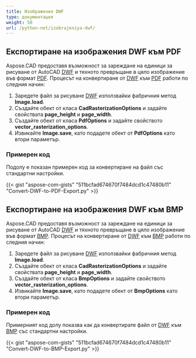 ```yaml
---
title: Изображения DWF
type: документация
weight: 50
url: /python-net/izobrajeniya-dwf/
---
```


## **Експортиране на изображения DWF към PDF**

Aspose.CAD предоставя възможност за зареждане на единици за рисуване от AutoCAD [DWF](https://docs.fileformat.com/cad/dwf/) и тяхното превръщане в цяло изображение във формат [PDF](https://docs.fileformat.com/pdf/). Процесът на конвертиране от [DWF](https://docs.fileformat.com/cad/dwf/) към [PDF](https://docs.fileformat.com/pdf/) работи по следния начин:

1. Заредете файл за рисуване [DWF](https://docs.fileformat.com/cad/dwf/) използвайки фабричния метод **Image.load**.
1. Създайте обект от класа **CadRasterizationOptions** и задайте свойствата **page_height** и **page_width**.
1. Създайте обект от класа **PdfOptions** и задайте свойството **vector_rasterization_options**.
1. Извикайте **Image.save**, като подадете обект от **PdfOptions** като втори параметър.

### Примерен код

Подолу е показан примерен код за конвертиране на файл със стандартни настройки.

{{< gist "aspose-com-gists" "511bcfad674670f7484dcd1c47480b11" "Convert-DWF-to-PDF-Export.py" >}}

## **Експортиране на изображения DWF към BMP**

Aspose.CAD предоставя възможност за зареждане на единици за рисуване от AutoCAD [DWF](https://docs.fileformat.com/cad/dwf/) и тяхното превръщане в цяло изображение във формат [BMP](https://docs.fileformat.com/image/bmp/). Процесът на конвертиране от [DWF](https://docs.fileformat.com/cad/dwf/) към [BMP](https://docs.fileformat.com/image/bmp/) работи по следния начин:

1. Заредете файл за рисуване [DWF](https://docs.fileformat.com/cad/dwf/) използвайки фабричния метод **Image.load**.
1. Създайте обект от класа **CadRasterizationOptions** и задайте свойствата **page_height** и **page_width**.
1. Създайте обект от класа **BmpOptions** и задайте свойството **vector_rasterization_options**.
1. Извикайте **Image.save**, като подадете обект от **BmpOptions** като втори параметър.

### Примерен код

Примерният код долу показва как да конвертирате файл от [DWF](https://docs.fileformat.com/cad/dwf/) към [BMP](https://docs.fileformat.com/image/bmp/) със стандартни настройки.

{{< gist "aspose-com-gists" "511bcfad674670f7484dcd1c47480b11" "Convert-DWF-to-BMP-Export.py" >}}
